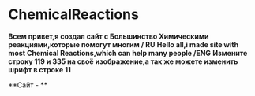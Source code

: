 # ChemicalReactions
**Всем привет,я создал сайт с Большинство Химическими реакциями,которые помогут многим  / RU**
**Hello all,i made site with most Chemical Reactions,which can help many people /ENG**
**Измените строку 119 и 335 на своё изображение,а так же можете изменить шрифт в строке 11**

**Сайт - **
